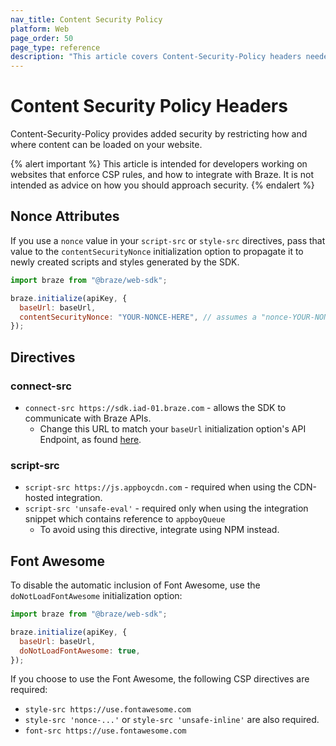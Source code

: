 ```yaml
---
nav_title: Content Security Policy
platform: Web
page_order: 50
page_type: reference
description: "This article covers Content-Security-Policy headers needed with the Braze Web SDK"
---
```


# Content Security Policy Headers

Content-Security-Policy provides added security by restricting how and where content can be loaded on your website.

{% alert important %}
This article is intended for developers working on websites that enforce CSP rules, and how to integrate with Braze. It is not intended as advice on how you should approach security.
{% endalert %}

## Nonce Attributes

If you use a `nonce` value in your `script-src` or `style-src` directives, pass that value to the `contentSecurityNonce` initialization option to propagate it to newly created scripts and styles generated by the SDK.

```javascript
import braze from "@braze/web-sdk";

braze.initialize(apiKey, {
  baseUrl: baseUrl,
  contentSecurityNonce: "YOUR-NONCE-HERE", // assumes a "nonce-YOUR-NONCE-HERE" CSP value
});
```

## Directives

### connect-src

- `connect-src https://sdk.iad-01.braze.com` - allows the SDK to communicate with Braze APIs.
  - Change this URL to match your `baseUrl` initialization option's API Endpoint, as found [here](https://www.braze.com/docs/user_guide/administrative/access_braze/sdk_endpoints/).

### script-src

- `script-src https://js.appboycdn.com` - required when using the CDN-hosted integration.
- `script-src 'unsafe-eval'` - required only when using the integration snippet which contains reference to `appboyQueue`
  - To avoid using this directive, integrate using NPM instead.

## Font Awesome

To disable the automatic inclusion of Font Awesome, use the `doNotLoadFontAwesome` initialization option:

```javascript
import braze from "@braze/web-sdk";

braze.initialize(apiKey, {
  baseUrl: baseUrl,
  doNotLoadFontAwesome: true,
});
```

If you choose to use the Font Awesome, the following CSP directives are required:

- `style-src https://use.fontawesome.com`
- `style-src 'nonce-...'` or `style-src 'unsafe-inline'` are also required.
- `font-src https://use.fontawesome.com`
